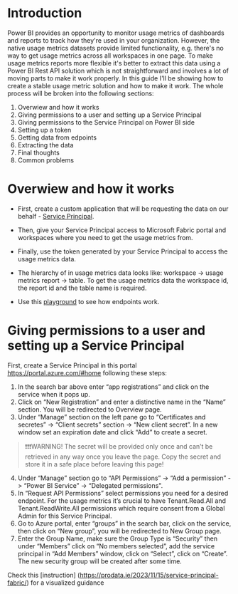 # Introduction

Power BI provides an opportunity to monitor usage metrics of dashboards and reports to track how they're used in your organization. 
However, the native usage metrics datasets provide limited functionality, e.g. there's no way to get usage metrics across all workspaces in one page.
To make usage metrics reports more flexible it's better to extract this data using a Power BI Rest API solution which is not straightforward and involves a lot of moving parts to make it work properly.
In this guide I'll be showing how to create a stable usage metric solution and how to make it work.
The whole process will be broken into the following sections:

1. Overwiew and how it works
2. Giving permissions to a user and setting up a Service Principal
3. Giving permissions to the Service Principal on Power BI side
4. Setting up a token
5. Getting data from edpoints
6. Extracting the data
7. Final thoughts
8. Common problems

#  Overwiew and how it works

* First, create a custom application that will be requesting the data on our behalf - [Service Principal](https://learn.microsoft.com/en-us/power-bi/developer/embedded/embed-service-principal?tabs=azure-portal).

* Then, give your Service Principal access to Microsoft Fabric portal and workspaces where you need to get the usage metrics from.

* Finally, use the token generated by your Service Principal to access the usage metrics data. 

* The hierarchy of in usage metrics data looks like: workspace -> usage metrics report -> table. To get the usage metrics data the workspace id, the report id and the table name is required.
 
* Use this [playground](https://learn.microsoft.com/en-us/rest/api/power-bi/apps/get-app#code-try-0) to see how endpoints work.

# Giving permissions to a user and setting up a Service Principal

First, create a Service Principal in this portal https://portal.azure.com/#home following these steps:

1.	In the search bar above enter “app registrations” and click on the service when it pops up.
2.	Click on “New Registration” and enter a distinctive name in the “Name” section. You will be redirected to Overview page.
3.	Under “Manage” section on the left pane go to “Certificates and secretes” -> “Client secrets” section -> “New client secret”. In a new window set an expiration date and click “Add” to create a secret.
> ❗❗❗WARNING!  The secret will be provided only once and can’t be retrieved in any way once you leave the page. Copy the secret and store it in a safe place before leaving this page!
4.	Under “Manage” section go to “API Permissions” -> “Add a permission” -> “Power BI Service” -> “Delegated permissions".
5.	In “Request API Permissions” select permissions you need for a desired endpoint. For the usage metrics it’s crucial to have Tenant.Read.All and Tenant.ReadWrite.All permissions which require consent from a Global Admin for this Service Principal. 
6.	Go to Azure portal, enter “groups” in the search bar, click on the service, then click on “New group”, you will be redirected to New Group page. 
7.	Enter the Group Name, make sure the Group Type is “Security” then under “Members” click on “No members selected”, add the service principal in “Add Members” window, click on “Select”, click on “Create”. The new security group will be created after some time.

Check this [instruction] (https://prodata.ie/2023/11/15/service-principal-fabric/) for a visualized guidance
